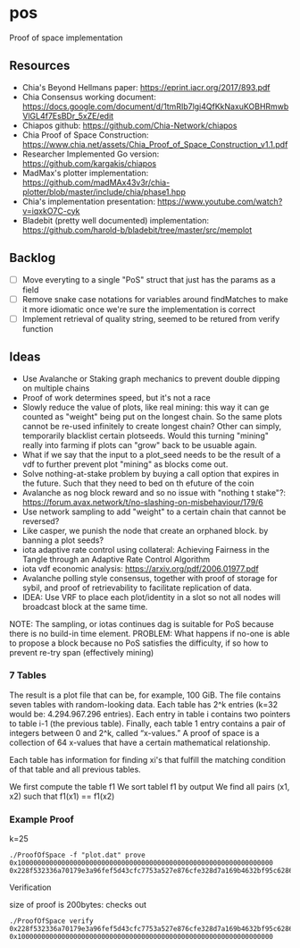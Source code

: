 # pos

Proof of space implementation

## Resources

- Chia's Beyond Hellmans paper: https://eprint.iacr.org/2017/893.pdf
- Chia Consensus working document: https://docs.google.com/document/d/1tmRIb7lgi4QfKkNaxuKOBHRmwbVlGL4f7EsBDr_5xZE/edit
- Chiapos github: https://github.com/Chia-Network/chiapos
- Chia Proof of Space Construction: https://www.chia.net/assets/Chia_Proof_of_Space_Construction_v1.1.pdf
- Researcher Implemented Go version: https://github.com/kargakis/chiapos
- MadMax's plotter implementation: https://github.com/madMAx43v3r/chia-plotter/blob/master/include/chia/phase1.hpp
- Chia's implementation presentation: https://www.youtube.com/watch?v=iqxkO7C-cyk
- Bladebit (pretty well documented) implementation: https://github.com/harold-b/bladebit/tree/master/src/memplot

## Backlog

- [ ] Move everyting to a single "PoS" struct that just has the params as a field
- [ ] Remove snake case notations for variables around findMatches to make it more idiomatic once we're sure the implementation is correct
- [ ] Implement retrieval of quality string, seemed to be retured from verify function

## Ideas

- Use Avalanche or Staking graph mechanics to prevent double dipping on multiple chains
- Proof of work determines speed, but it's not a race
- Slowly reduce the value of plots, like real mining: this way it can ge counted as "weight" being put on the longest chain. So the same plots cannot be re-used infinitely to create longest chain? Other can simply, temporarily blacklist certain plotseeds. Would this turning "mining" really into farming if plots can "grow" back to be usuable again.
- What if we say that the input to a plot_seed needs to be the result of a vdf to further prevent plot "mining" as blocks come out.
- Solve nothing-at-stake problem by buying a call option that expires in the future. Such that they need to bed on th efuture of the coin
- Avalanche as nog block reward and so no issue with "nothing t stake"?: https://forum.avax.network/t/no-slashing-on-misbehaviour/179/6
- Use network sampling to add "weight" to a certain chain that cannot be reversed?
- Like casper, we punish the node that create an orphaned block. by banning a plot seeds?
- iota adaptive rate control using collateral: Achieving Fairness in the Tangle through an Adaptive Rate Control Algorithm
- iota vdf economic analysis: https://arxiv.org/pdf/2006.01977.pdf
- Avalanche polling style consensus, together with proof of storage for sybil, and proof of retrievability to facilitate
  replication of data.
- IDEA: Use VRF to place each plot/identity in a slot so not all nodes will broadcast block at the same time.

NOTE: The sampling, or iotas continues dag is suitable for PoS because there is no build-in time element.
PROBLEM: What happens if no-one is able to propose a block because no PoS satisfies the difficulty, if so
how to prevent re-try span (effectively mining)

### 7 Tables

The result is a plot file that can be, for example, 100 GiB. The file contains seven tables with random-looking data. Each table has 2^k entries (k=32 would be: 4.294.967.296 entries). Each entry in table i contains two pointers to table i-1 (the previous table). Finally, each table 1 entry contains a pair of integers between 0 and 2^k, called “x-values.” A proof of space is a collection of 64 x-values that have a certain mathematical relationship.

Each table has information for finding xi's that fulfill the matching condition of that table and all previous tables.

We first compute the table f1
We sort tablel f1 by output
We find all pairs (x1, x2) such that f1(x1) == f1(x2)

### Example Proof

k=25

```
./ProofOfSpace -f "plot.dat" prove 0x1000000000000000000000000000000000000000000000000000000000000000
0x228f532336a70179e3a96fef5d43cfc7753a527e876cfe328d7a169b4632bf95c62863df453c2d36e6f49a6967e7d58a57249a02c36638676117a73ca0db52c12a118e359346115a75ca5c454a67f8a3de32832801d33dab42246890142e247237f77dfae81c108cd1e01d9e195a9d4cee6491abf509acb301cc00b9bd2dab5a18aa6c07ee3583afd0b24937077557eb52797161b25ba308a440fbd4d35365d08d56d58d74028355ba33a44bef583f1af1801f995d32f4b228002d93c79a7555c87cdb00d7d11670
```

Verification

size of proof is 200bytes: checks out

```
./ProofOfSpace verify 0x228f532336a70179e3a96fef5d43cfc7753a527e876cfe328d7a169b4632bf95c62863df453c2d36e6f49a6967e7d58a57249a02c36638676117a73ca0db52c12a118e359346115a75ca5c454a67f8a3de32832801d33dab42246890142e247237f77dfae81c108cd1e01d9e195a9d4cee6491abf509acb301cc00b9bd2dab5a18aa6c07ee3583afd0b24937077557eb52797161b25ba308a440fbd4d35365d08d56d58d74028355ba33a44bef583f1af1801f995d32f4b228002d93c79a7555c87cdb00d7d11670 0x1000000000000000000000000000000000000000000000000000000000000000
```
